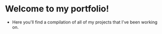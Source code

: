 # Welcome to my portfolio!

- Here you'll find a compilation of all of my projects that I've been working on. 
